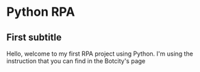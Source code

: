 # Python RPA

## First subtitle

Hello, welcome to my first RPA project using Python. I'm using the instruction that you can find in the Botcity's page 